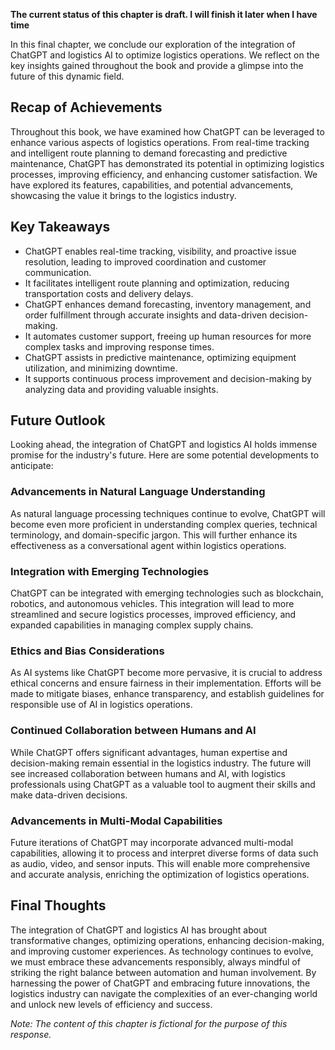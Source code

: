 **The current status of this chapter is draft. I will finish it later when I have time**

In this final chapter, we conclude our exploration of the integration of ChatGPT and logistics AI to optimize logistics operations. We reflect on the key insights gained throughout the book and provide a glimpse into the future of this dynamic field.

Recap of Achievements
---------------------

Throughout this book, we have examined how ChatGPT can be leveraged to enhance various aspects of logistics operations. From real-time tracking and intelligent route planning to demand forecasting and predictive maintenance, ChatGPT has demonstrated its potential in optimizing logistics processes, improving efficiency, and enhancing customer satisfaction. We have explored its features, capabilities, and potential advancements, showcasing the value it brings to the logistics industry.

Key Takeaways
-------------

* ChatGPT enables real-time tracking, visibility, and proactive issue resolution, leading to improved coordination and customer communication.
* It facilitates intelligent route planning and optimization, reducing transportation costs and delivery delays.
* ChatGPT enhances demand forecasting, inventory management, and order fulfillment through accurate insights and data-driven decision-making.
* It automates customer support, freeing up human resources for more complex tasks and improving response times.
* ChatGPT assists in predictive maintenance, optimizing equipment utilization, and minimizing downtime.
* It supports continuous process improvement and decision-making by analyzing data and providing valuable insights.

Future Outlook
--------------

Looking ahead, the integration of ChatGPT and logistics AI holds immense promise for the industry's future. Here are some potential developments to anticipate:

### Advancements in Natural Language Understanding

As natural language processing techniques continue to evolve, ChatGPT will become even more proficient in understanding complex queries, technical terminology, and domain-specific jargon. This will further enhance its effectiveness as a conversational agent within logistics operations.

### Integration with Emerging Technologies

ChatGPT can be integrated with emerging technologies such as blockchain, robotics, and autonomous vehicles. This integration will lead to more streamlined and secure logistics processes, improved efficiency, and expanded capabilities in managing complex supply chains.

### Ethics and Bias Considerations

As AI systems like ChatGPT become more pervasive, it is crucial to address ethical concerns and ensure fairness in their implementation. Efforts will be made to mitigate biases, enhance transparency, and establish guidelines for responsible use of AI in logistics operations.

### Continued Collaboration between Humans and AI

While ChatGPT offers significant advantages, human expertise and decision-making remain essential in the logistics industry. The future will see increased collaboration between humans and AI, with logistics professionals using ChatGPT as a valuable tool to augment their skills and make data-driven decisions.

### Advancements in Multi-Modal Capabilities

Future iterations of ChatGPT may incorporate advanced multi-modal capabilities, allowing it to process and interpret diverse forms of data such as audio, video, and sensor inputs. This will enable more comprehensive and accurate analysis, enriching the optimization of logistics operations.

Final Thoughts
--------------

The integration of ChatGPT and logistics AI has brought about transformative changes, optimizing operations, enhancing decision-making, and improving customer experiences. As technology continues to evolve, we must embrace these advancements responsibly, always mindful of striking the right balance between automation and human involvement. By harnessing the power of ChatGPT and embracing future innovations, the logistics industry can navigate the complexities of an ever-changing world and unlock new levels of efficiency and success.

*Note: The content of this chapter is fictional for the purpose of this response.*
